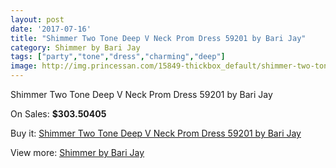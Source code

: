 ```yaml
---
layout: post
date: '2017-07-16'
title: "Shimmer Two Tone Deep V Neck Prom Dress 59201 by Bari Jay"
category: Shimmer by Bari Jay
tags: ["party","tone","dress","charming","deep"]
image: http://img.princessan.com/15849-thickbox_default/shimmer-two-tone-deep-v-neck-prom-dress-59201-by-bari-jay.jpg
---
```

Shimmer Two Tone Deep V Neck Prom Dress 59201 by Bari Jay

On Sales: **$303.50405**
<a href="https://www.princessan.com/en/shimmer-by-bari-jay/7406-shimmer-two-tone-deep-v-neck-prom-dress-59201-by-bari-jay.html"><amp-img layout="responsive" width="600" height="600" src="//img.princessan.com/15849-thickbox_default/shimmer-two-tone-deep-v-neck-prom-dress-59201-by-bari-jay.jpg" alt="Shimmer Two Tone Deep V Neck Prom Dress 59201 by Bari Jay 0" /></a>
<a href="https://www.princessan.com/en/shimmer-by-bari-jay/7406-shimmer-two-tone-deep-v-neck-prom-dress-59201-by-bari-jay.html"><amp-img layout="responsive" width="600" height="600" src="//img.princessan.com/15850-thickbox_default/shimmer-two-tone-deep-v-neck-prom-dress-59201-by-bari-jay.jpg" alt="Shimmer Two Tone Deep V Neck Prom Dress 59201 by Bari Jay 1" /></a>

Buy it: [Shimmer Two Tone Deep V Neck Prom Dress 59201 by Bari Jay](https://www.princessan.com/en/shimmer-by-bari-jay/7406-shimmer-two-tone-deep-v-neck-prom-dress-59201-by-bari-jay.html "Shimmer Two Tone Deep V Neck Prom Dress 59201 by Bari Jay")

View more: [Shimmer by Bari Jay](https://www.princessan.com/en/58-shimmer-by-bari-jay "Shimmer by Bari Jay")